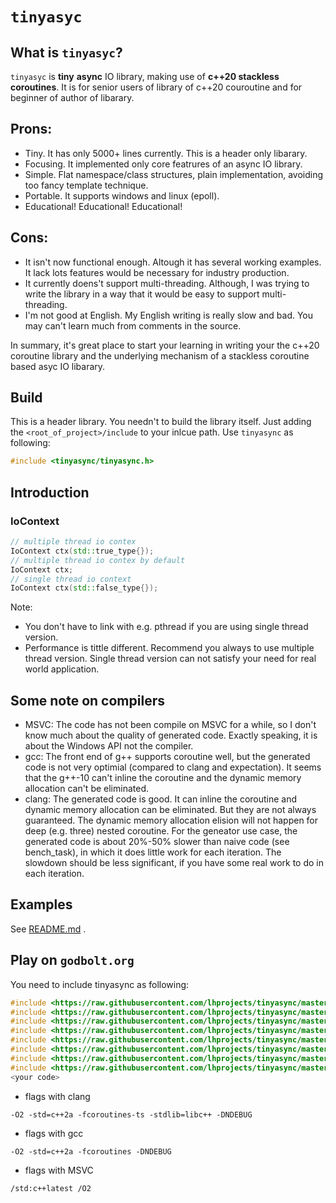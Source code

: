 
# `tinyasyc`

## What is `tinyasyc`?

`tinyasyc` is **tiny** **async** IO library, making use of **c++20 stackless coroutines**. It is for senior users of library of c++20 couroutine and for beginner of author of libarary. 

## Prons:

* Tiny. It has only 5000+ lines currently. This is a header only libarary.
* Focusing. It implemented only core featrures of an async IO library.
* Simple. Flat namespace/class structures, plain implementation, avoiding too fancy template technique.
* Portable. It supports windows and linux (epoll). 
* Educational! Educational! Educational!
 
## Cons:
* It isn't now functional enough. Altough it has several working examples. It lack lots features would be necessary for industry production.
* It currently doens't support multi-threading. Although, I was trying to write the library in a way that it would be easy to support multi-threading.
* I'm not good at English. My English writing is really slow and bad. You may can't learn much from comments in the source.

In summary, it's great place to start your learning in writing your the c++20 coroutine library and the underlying mechanism of a stackless coroutine based asyc IO libarary.

## Build

This is a header library. You needn't to build the library itself. Just adding the `<root_of_project>/include` to your inlcue path. Use `tinyasync` as following:
```c++
#include <tinyasync/tinyasync.h>
```

## Introduction

### IoContext
```c++
// multiple thread io contex
IoContext ctx(std::true_type{});
// multiple thread io contex by default
IoContext ctx;
// single thread io context
IoContext ctx(std::false_type{});
```

Note:
* You don't have to link with e.g. pthread if you are using single thread version.
* Performance is tittle different. Recommend you always to use multiple thread version.
Single thread version can not satisfy your need for real world application.

## Some note on compilers

* MSVC: The code has not been compile on MSVC for a while, so I don't know much about the quality of generated code.
 Exactly speaking, it is about the Windows API not the compiler.
* gcc: The front end of g++ supports coroutine well, but the generated code is not very optimial (compared to clang and expectation).
It seems that the g++-10 can't inline the coroutine and the dynamic memory allocation can't be eliminated.
* clang: The generated code is good. It can inline the coroutine and dynamic memory allocation can be eliminated.
But they are not always guaranteed. The dynamic memory allocation elision will not happen for deep (e.g. three) nested coroutine.
For the geneator use case, the generated code is about 20%-50% slower than naive code (see bench_task), in which it does little work for each iteration.
The slowdown should be less significant, if you have some real work to do in each iteration.

## Examples

See [README.md](./examples/README.md) .

## Play on `godbolt.org`

You need to include tinyasync as following:
```c++
#include <https://raw.githubusercontent.com/lhprojects/tinyasync/master/include/tinyasync/basics.h>
#include <https://raw.githubusercontent.com/lhprojects/tinyasync/master/include/tinyasync/task.h>
#include <https://raw.githubusercontent.com/lhprojects/tinyasync/master/include/tinyasync/io_context.h>
#include <https://raw.githubusercontent.com/lhprojects/tinyasync/master/include/tinyasync/buffer.h>
#include <https://raw.githubusercontent.com/lhprojects/tinyasync/master/include/tinyasync/awaiters.h>
#include <https://raw.githubusercontent.com/lhprojects/tinyasync/master/include/tinyasync/mutex.h>
#include <https://raw.githubusercontent.com/lhprojects/tinyasync/master/include/tinyasync/dns_resolver.h>
#include <https://raw.githubusercontent.com/lhprojects/tinyasync/master/include/tinyasync/memory_pool.h>
<your code>
```

* flags with clang
```
-O2 -std=c++2a -fcoroutines-ts -stdlib=libc++ -DNDEBUG
```
* flags with gcc
```
-O2 -std=c++2a -fcoroutines -DNDEBUG
```
* flags with MSVC
```
/std:c++latest /O2
```
